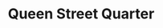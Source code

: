 ---
title: Queen Street Quarter
path: "/portfolio/queen-street-quarter"
heroimage: ../media/queen-street-quarter-portfolio.jpg
websiteurl: https://www.queenstreetquarter.co.uk
projectDescription: Applying new brand style to a new website, utilising interactive icons to highlight the apartments key features, illustrative map to inform new residents of surrounding facilities and link through to Rightmove for availability.
---